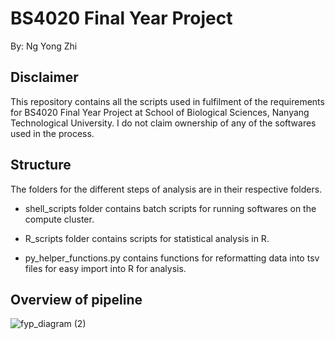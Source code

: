 # BS4020 Final Year Project

By: Ng Yong Zhi
## Disclaimer
This repository contains all the scripts used in fulfilment of the requirements for BS4020 Final Year Project at School of Biological Sciences, Nanyang Technological University. I do not claim ownership of any of the softwares used in the process. 

## Structure
The folders for the different steps of analysis are in their respective folders. 

* shell_scripts folder contains batch scripts for running softwares on the compute cluster.

* R_scripts folder contains scripts for statistical analysis in R. 

* py_helper_functions.py contains functions for reformatting data into tsv files for easy import into R for analysis.

## Overview of pipeline
![fyp_diagram (2)](https://user-images.githubusercontent.com/41257178/116087395-6358b400-a6d3-11eb-9dd1-11dda76cb8fd.png)


